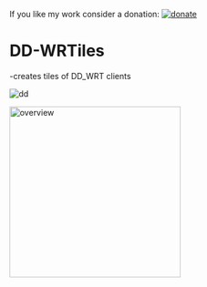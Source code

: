 If you like my work consider a donation: [![donate](https://img.shields.io/badge/donate-ko--fi-orange)](https://ko-fi.com/chromoxdor)

# DD-WRTiles

-creates tiles of DD_WRT clients

![dd](https://github.com/chromoxdor/DD-WRTiles/assets/33860956/f8fb4ffe-96da-4ef6-b63f-4c1e3679355b)


<img width="300" alt="overview" src="https://github.com/chromoxdor/DD-WRTiles/assets/33860956/7e0402d4-dfd0-4d4f-a609-dee967230e64">
